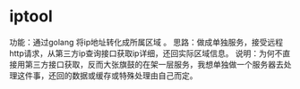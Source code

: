 # iptool
功能：通过golang 将ip地址转化成所属区域 。
思路：做成单独服务，接受远程http请求，从第三方ip查询接口获取ip详细，还回实际区域信息。
说明：为何不直接用第三方接口获取，反而大张旗鼓的在架一层服务，我想单独做一个服务器去处理这件事，还回的数据或缓存或特殊处理由自己而定。

